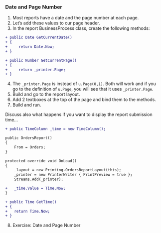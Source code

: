 ﻿### Date and Page Number
1.	Most reports have a date and the page number at each page.
2.	Let’s add these values to our page header.
3.	In the report BusinessProcess class, create the following methods:
```diff
+ public Date GetCurrentDate()
+ {
+     return Date.Now;
+ }

+ public Number GetCurrentPage()
+ {
+     return _printer.Page;
+ }
```
4.	The `_printer.Page` is instead of `u.Page(0,1)`. Both will work and if you go to the definition of `u.Page`, you will see that it uses `_printer.Page`.
5.	Build and go to the report layout.
6.	Add 2 textboxes at the top of the page and bind them to the methods.
7.	Build and run.

  
Discuss also what happens if you want to display the report submission time…
```diff
+ public TimeColumn _time = new TimeColumn();

public OrdersReport()
{
    From = Orders;
}

protected override void OnLoad()
{
    _layout = new Printing.OrdersReportLayout(this);
    _printer = new PrinterWriter { PrintPreview = true };
    Streams.Add(_printer);

+   _time.Value = Time.Now;
}

+ public Time GetTime()
+ {
+   return Time.Now;
+ }
```
8. Exercise: Date and Page Number

